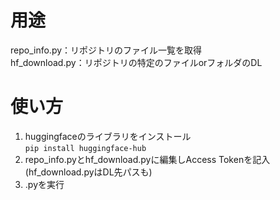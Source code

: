 # 用途  
repo_info.py：リポジトリのファイル一覧を取得  
hf_download.py：リポジトリの特定のファイルorフォルダのDL  
  
# 使い方  
1. huggingfaceのライブラリをインストール  
`pip install huggingface-hub`  
2. repo_info.pyとhf_download.pyに編集しAccess Tokenを記入(hf_download.pyはDL先パスも)  
3. .pyを実行  
